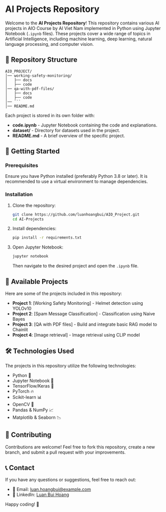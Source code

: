 # AI Projects Repository

Welcome to the **AI Projects Repository**! This repository contains various AI projects in AIO Course by AI Viet Nam implemented in Python using Jupyter Notebook (`.ipynb` files). These projects cover a wide range of topics in Artificial Intelligence, including machine learning, deep learning, natural language processing, and computer vision.

## 📌 Repository Structure

```
AIO_PROJECT/
│── working-safety-monitoring/
│   ├── docs
│   ├── code
│── qa-with-pdf-files/
│   ├── docs
│   ├── code
│── ```
│── README.md
```

Each project is stored in its own folder with:
- **code.ipynb** - Jupyter Notebook containing the code and explanations.
- **dataset/** - Directory for datasets used in the project.
- **README.md** - A brief overview of the specific project.

## 🚀 Getting Started

### Prerequisites
Ensure you have Python installed (preferably Python 3.8 or later). It is recommended to use a virtual environment to manage dependencies.

### Installation
1. Clone the repository:
   ```bash
   git clone https://github.com/luanhoangbui/AIO_Project.git
   cd AI-Projects
   ```

2. Install dependencies:
   ```bash
   pip install -r requirements.txt
   ```

3. Open Jupyter Notebook:
   ```bash
   jupyter notebook
   ```
   Then navigate to the desired project and open the `.ipynb` file.

## 📂 Available Projects
Here are some of the projects included in this repository:
- **Project 1**: [Working Safety Monitoring] - Helmet detection using YOLOv10
- **Project 2**: [Spam Message Classification] - Classification using Naive Bayes
- **Project 3**: [QA with PDF files] - Build and integrate basic RAG model to Chainlit
- **Project 4**: [Image retrieval] - Image retrieval using CLIP model

## 🛠 Technologies Used
The projects in this repository utilize the following technologies:
- Python 🐍
- Jupyter Notebook 📓
- TensorFlow/Keras 🤖
- PyTorch 🔥
- Scikit-learn 📊
- OpenCV 👀
- Pandas & NumPy 📈
- Matplotlib & Seaborn 📉

## 🤝 Contributing
Contributions are welcome! Feel free to fork this repository, create a new branch, and submit a pull request with your improvements.

## 📞 Contact
If you have any questions or suggestions, feel free to reach out:
- 📧 Email: luan.hoangbui@example.com
- 🔗 LinkedIn: [Luan Bui Hoang](https://www.linkedin.com/in/luanbuihoang/)

Happy coding! 🚀


